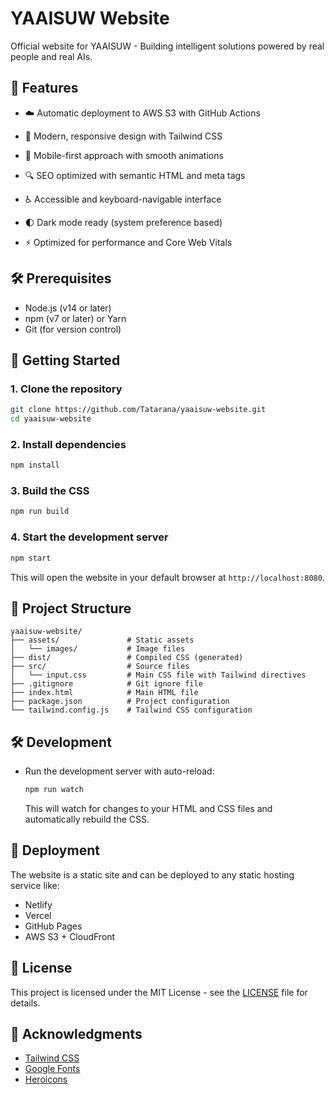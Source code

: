 # YAAISUW Website

Official website for YAAISUW - Building intelligent solutions powered by real people and real AIs.

## 🚀 Features

- ☁️ Automatic deployment to AWS S3 with GitHub Actions

- 🎨 Modern, responsive design with Tailwind CSS
- 📱 Mobile-first approach with smooth animations
- 🔍 SEO optimized with semantic HTML and meta tags
- ♿️ Accessible and keyboard-navigable interface
- 🌓 Dark mode ready (system preference based)
- ⚡ Optimized for performance and Core Web Vitals

## 🛠️ Prerequisites

- Node.js (v14 or later)
- npm (v7 or later) or Yarn
- Git (for version control)

## 🚀 Getting Started

### 1. Clone the repository

```bash
git clone https://github.com/Tatarana/yaaisuw-website.git
cd yaaisuw-website
```

### 2. Install dependencies

```bash
npm install
```

### 3. Build the CSS

```bash
npm run build
```

### 4. Start the development server

```bash
npm start
```

This will open the website in your default browser at `http://localhost:8080`.

## 📂 Project Structure

```
yaaisuw-website/
├── assets/               # Static assets
│   └── images/           # Image files
├── dist/                 # Compiled CSS (generated)
├── src/                  # Source files
│   └── input.css         # Main CSS file with Tailwind directives
├── .gitignore            # Git ignore file
├── index.html            # Main HTML file
├── package.json          # Project configuration
└── tailwind.config.js    # Tailwind CSS configuration
```

## 🛠️ Development

- Run the development server with auto-reload:
  ```bash
  npm run watch
  ```
  This will watch for changes to your HTML and CSS files and automatically rebuild the CSS.

## 🚀 Deployment

The website is a static site and can be deployed to any static hosting service like:
- Netlify
- Vercel
- GitHub Pages
- AWS S3 + CloudFront

## 📝 License

This project is licensed under the MIT License - see the [LICENSE](LICENSE) file for details.

## 🙏 Acknowledgments

- [Tailwind CSS](https://tailwindcss.com/)
- [Google Fonts](https://fonts.google.com/)
- [Heroicons](https://heroicons.com/)
